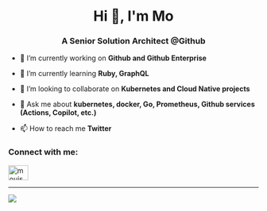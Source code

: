 <h1 align="center">Hi 👋, I'm Mo</h1>
<h3 align="center">A Senior Solution Architect @Github</h3>

- 🔭 I’m currently working on **Github and Github Enterprise**

- 🌱 I’m currently learning **Ruby, GraphQL**

- 👯 I’m looking to collaborate on **Kubernetes and Cloud Native projects**

- 💬 Ask me about **kubernetes, docker, Go, Prometheus, Github services (Actions, Copilot, etc.)**

- 📫 How to reach me **Twitter**

<h3 align="left">Connect with me:</h3>
<p align="left">
<a href="https://linkedin.com/in/mouismail" target="blank"><img align="center" src="https://raw.githubusercontent.com/rahuldkjain/github-profile-readme-generator/master/src/images/icons/Social/linked-in-alt.svg" alt="mouismail" height="30" width="40" /></a>
</p>

---

![](https://komarev.com/ghpvc/?username=mouismail&style=flat-square)
